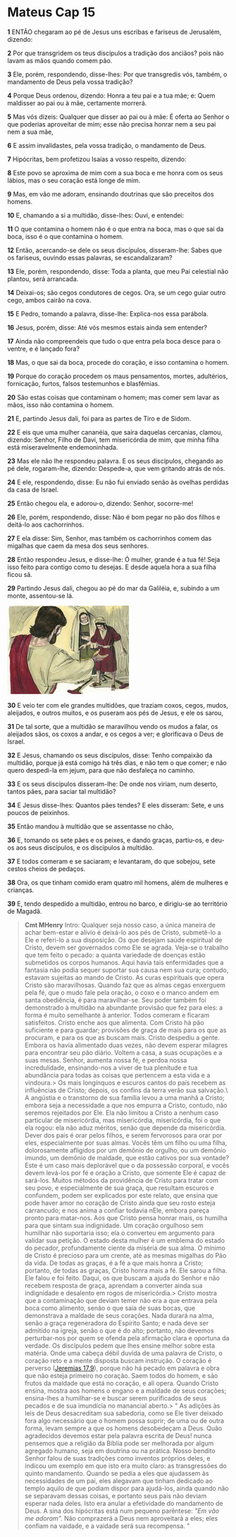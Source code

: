 # Mateus Cap 15

**1** 	ENTÃO chegaram ao pé de Jesus uns escribas e fariseus de Jerusalém, dizendo:

**2** 	Por que transgridem os teus discípulos a tradição dos anciãos? pois não lavam as mãos quando comem pão.

**3** 	Ele, porém, respondendo, disse-lhes: Por que transgredis vós, também, o mandamento de Deus pela vossa tradição?

**4** 	Porque Deus ordenou, dizendo: Honra a teu pai e a tua mãe; e: Quem maldisser ao pai ou à mãe, certamente morrerá.

**5** 	Mas vós dizeis: Qualquer que disser ao pai ou à mãe: É oferta ao Senhor o que poderias aproveitar de mim; esse não precisa honrar nem a seu pai nem a sua mãe,

**6** 	E assim invalidastes, pela vossa tradição, o mandamento de Deus.

**7** 	Hipócritas, bem profetizou Isaías a vosso respeito, dizendo:

**8** 	Este povo se aproxima de mim com a sua boca e me honra com os seus lábios, mas o seu coração está longe de mim.

**9** 	Mas, em vão me adoram, ensinando doutrinas que são preceitos dos homens.

**10** 	E, chamando a si a multidão, disse-lhes: Ouvi, e entendei:

**11** 	O que contamina o homem não é o que entra na boca, mas o que sai da boca, isso é o que contamina o homem.

**12** 	Então, acercando-se dele os seus discípulos, disseram-lhe: Sabes que os fariseus, ouvindo essas palavras, se escandalizaram?

**13** 	Ele, porém, respondendo, disse: Toda a planta, que meu Pai celestial não plantou, será arrancada.

**14** 	Deixai-os; são cegos condutores de cegos. Ora, se um cego guiar outro cego, ambos cairão na cova.

**15** 	E Pedro, tomando a palavra, disse-lhe: Explica-nos essa parábola.

**16** 	Jesus, porém, disse: Até vós mesmos estais ainda sem entender?

**17** 	Ainda não compreendeis que tudo o que entra pela boca desce para o ventre, e é lançado fora?

**18** 	Mas, o que sai da boca, procede do coração, e isso contamina o homem.

**19** 	Porque do coração procedem os maus pensamentos, mortes, adultérios, fornicação, furtos, falsos testemunhos e blasfêmias.

**20** 	São estas coisas que contaminam o homem; mas comer sem lavar as mãos, isso não contamina o homem.

**21** 	E, partindo Jesus dali, foi para as partes de Tiro e de Sidom.

**22** 	E eis que uma mulher cananéia, que saíra daquelas cercanias, clamou, dizendo: Senhor, Filho de Davi, tem misericórdia de mim, que minha filha está miseravelmente endemoninhada.

**23** 	Mas ele não lhe respondeu palavra. E os seus discípulos, chegando ao pé dele, rogaram-lhe, dizendo: Despede-a, que vem gritando atrás de nós.

**24** 	E ele, respondendo, disse: Eu não fui enviado senão às ovelhas perdidas da casa de Israel.

**25** 	Então chegou ela, e adorou-o, dizendo: Senhor, socorre-me!

**26** 	Ele, porém, respondendo, disse: Não é bom pegar no pão dos filhos e deitá-lo aos cachorrinhos.

**27** 	E ela disse: Sim, Senhor, mas também os cachorrinhos comem das migalhas que caem da mesa dos seus senhores.

**28** 	Então respondeu Jesus, e disse-lhe: Ó mulher, grande é a tua fé! Seja isso feito para contigo como tu desejas. E desde aquela hora a sua filha ficou sã.

**29** 	Partindo Jesus dali, chegou ao pé do mar da Galiléia, e, subindo a um monte, assentou-se lá.

![](../Images/SweetPublishing/40-15-1.jpg) 

**30** 	E veio ter com ele grandes multidões, que traziam coxos, cegos, mudos, aleijados, e outros muitos, e os puseram aos pés de Jesus, e ele os sarou,

**31** 	De tal sorte, que a multidão se maravilhou vendo os mudos a falar, os aleijados sãos, os coxos a andar, e os cegos a ver; e glorificava o Deus de Israel.

**32** 	E Jesus, chamando os seus discípulos, disse: Tenho compaixão da multidão, porque já está comigo há três dias, e não tem o que comer; e não quero despedi-la em jejum, para que não desfaleça no caminho.

**33** 	E os seus discípulos disseram-lhe: De onde nos viriam, num deserto, tantos pães, para saciar tal multidão?

**34** 	E Jesus disse-lhes: Quantos pães tendes? E eles disseram: Sete, e uns poucos de peixinhos.

**35** 	Então mandou à multidão que se assentasse no chão,

**36** 	E, tomando os sete pães e os peixes, e dando graças, partiu-os, e deu-os aos seus discípulos, e os discípulos à multidão.

**37** 	E todos comeram e se saciaram; e levantaram, do que sobejou, sete cestos cheios de pedaços.

**38** 	Ora, os que tinham comido eram quatro mil homens, além de mulheres e crianças.

**39** 	E, tendo despedido a multidão, entrou no barco, e dirigiu-se ao território de Magadã.


> **Cmt MHenry** Intro: Qualquer seja nosso caso, a única maneira de achar bem-estar e alívio é deixá-lo aos pés de Cristo, submetê-lo a Ele e referi-lo a sua disposição. Os que desejam saúde espiritual de Cristo, devem ser governados como Ele se agrada. Veja-se o trabalho que tem feito o pecado: a quanta variedade de doenças estão submetidos os corpos humanos. Aqui havia tais enfermidades que a fantasia não podia sequer suportar sua causa nem sua cura; contudo, estavam sujeitas ao mando de Cristo. As curas espirituais que opera Cristo são maravilhosas. Quando faz que as almas cegas enxerguem pela fé, que o mudo fale pela oração, o coxo e o manco andem em santa obediência, é para maravilhar-se. Seu poder também foi demonstrado à multidão na abundante provisão que fez para eles: a forma é muito semelhante à anterior. Todos comeram e ficaram satisfeitos. Cristo enche aos que alimenta. Com Cristo há pão suficiente e para guardar; provisões de graça de mais para os que as procuram, e para os que as buscam mais. Cristo despediu a gente. Embora os havia alimentado duas vezes, não devem esperar milagres para encontrar seu pão diário. Voltem a casa, a suas ocupações e a suas mesas. Senhor, aumenta nossa fé, e perdoa nossa incredulidade, ensinando-nos a viver de tua plenitude e tua abundância para todas as coisas que pertencem a esta vida e a vindoura.> Os mais longínquos e escuros cantos do país recebem as influências de Cristo; depois, os confins da terra verão sua salvação.\ A angústia e o transtorno de sua família levou a uma manhã a Cristo; embora seja a necessidade a que nos empurra a Cristo, contudo, não seremos rejeitados por Ele. Ela não limitou a Cristo a nenhum caso particular de misericórdia, mas misericórdia, misericórdia, foi o que ela rogou: ela não aduz méritos, senão que depende da misericórdia. Dever dos pais é orar pelos filhos, e serem fervorosos para orar por eles, especialmente por suas almas. Vocês têm um filho ou uma filha, dolorosamente afligidos por um demônio de orgulho, ou um demônio imundo, um demônio de maldade, que estão cativos por sua vontade? Este é um caso mais deplorável que o da possessão corporal, e vocês devem levá-los por fé e oração a Cristo, que somente Ele é capaz de sará-los. Muitos métodos da providência de Cristo para tratar com seu povo, e especialmente de sua graça, que resultam escuros e confundem, podem ser explicados por este relato, que ensina que pode haver amor no coração de Cristo ainda que seu rosto esteja carrancudo; e nos anima a confiar todavia nEle, embora pareça pronto para matar-nos. Aos que Cristo pensa honrar mais, os humilha para que sintam sua indignidade. Um coração orgulhoso sem humilhar não suportaria isso; ela o converteu em argumento para validar sua petição. O estado desta mulher é um emblema do estado do pecador, profundamente ciente da miséria de sua alma. O mínimo de Cristo é precioso para um crente, até as mesmas migalhas do Pão da vida. De todas as graças, é a fé a que mais honra a Cristo; portanto, de todas as graças, Cristo honra mais a fé. Ele sarou a filha. Ele falou e foi feito. Daqui, os que buscam a ajuda do Senhor e não recebem resposta de graça, aprendam a converter ainda sua indignidade e desalento em rogos de misericórdia.> Cristo mostra que a contaminação que deviam temer não era a que entrava pela boca como alimento, senão o que saia de suas bocas, que demonstrava a maldade de seus corações. Nada durará na alma, senão a graça regeneradora do Espírito Santo; e nada deve ser admitido na igreja, senão o que é do alto; portanto, não devemos perturbar-nos por quem se ofenda pela afirmação clara e oportuna da verdade. Os discípulos pedem que lhes ensine melhor sobre esta matéria. Onde uma cabeça débil duvida de uma palavra de Cristo, o coração reto e a mente disposta buscam instrução. O coração é perverso ([Jeremias 17.9](../24A-Jr/17.md#9)), porque não há pecado em palavra e obra que não esteja primeiro no coração. Saem todos do homem, e são frutos da maldade que está no coração, e ali opera. Quando Cristo ensina, mostra aos homens o engano e a maldade de seus corações; ensina-lhes a humilhar-se e buscar serem purificados de seus pecados e de sua imundícia no manancial aberto.> " As adições às leis de Deus desacreditam sua sabedoria, como se Ele tiver deixado fora algo necessário que o homem possa suprir; de uma ou de outra forma, levam sempre a que os homens desobedeçam a Deus. Quão agradecidos devemos estar pela palavra escrita de Deus! nunca pensemos que a religião da Bíblia pode ser melhorada por algum agregado humano, seja em doutrina ou na prática. Nosso bendito Senhor falou de suas tradições como inventos próprios deles, e indicou um exemplo em que isto era muito claro: as transgressões do quinto mandamento. Quando se pedia a eles que ajudassem às necessidades de um pai, eles alegavam que tinham dedicado ao templo aquilo de que podiam dispor para ajudá-los, ainda quando não se separavam dessas coisas, e portanto seus pais não deviam esperar nada deles. Isto era anular a efetividade do mandamento de Deus. A sina dos hipócritas está num pequeno parêntese: *"Em vão me adoram".* Não comprazerá a Deus nem aproveitará a eles; eles confiam na vaidade, e a vaidade será sua recompensa. "